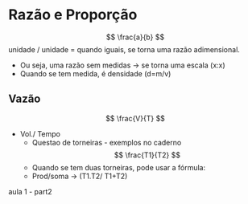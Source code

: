 # Razão e Proporção
$$
\frac{a}{b}
$$
unidade / unidade = quando iguais, se torna uma razão adimensional.
- Ou seja, uma razão sem medidas -> se torna uma escala (x:x)
 - Quando se tem medida, é densidade (d=m/v)

## Vazão
$$
\frac{V}{T}
$$
- Vol./ Tempo 
	 - Questao de torneiras - exemplos no caderno 
$$
\frac{T1}{T2}
$$
	- Quando se tem duas torneiras, pode usar a fórmula:
	- Prod/soma -> (T1.T2/ T1+T2)

aula 1 - part2